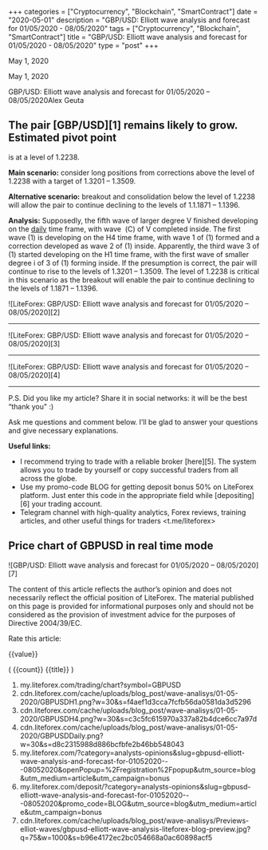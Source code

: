 +++
categories = ["Cryptocurrency", "Blockchain", "SmartContract"]
date = "2020-05-01"
description = "GBP/USD: Elliott wave analysis and forecast for 01/05/2020 - 08/05/2020"
tags = ["Cryptocurrency", "Blockchain", "SmartContract"]
title = "GBP/USD: Elliott wave analysis and forecast for 01/05/2020 - 08/05/2020"
type = "post"
+++

May 1, 2020

May 1, 2020

GBP/USD: Elliott wave analysis and forecast for 01/05/2020 –
08/05/2020Alex Geuta

## The pair [GBP/USD][1] remains likely to grow. Estimated pivot point
is at a level of 1.2238.

 **Main scenario:** consider long positions from corrections above the
level of 1.2238 with a target of 1.3201 – 1.3509.

 **Alternative scenario:** breakout and consolidation below the level of
1.2238 will allow the pair to continue declining to the levels of
1.1.1871 – 1.1396.

 **Analysis:** Supposedly, the fifth wave of larger degree V finished
developing on the [daily](https://www.fintecher.org/2020/03/03/forex-trading-daily-strategy/) time frame, with wave  (С) of V completed
inside. The first wave (1) is developing on the H4 time frame, with wave
1 of (1) formed and a correction developed as wave 2 of (1) inside.
Apparently, the third wave 3 of (1) started developing on the H1 time
frame, with the first wave of smaller degree i of 3 of (1) forming
inside. If the presumption is correct, the pair will continue to rise to
the levels of 1.3201 – 1.3509. The level of 1.2238 is critical in this
scenario as the breakout will enable the pair to continue declining to
the levels of 1.1871 – 1.1396.

![LiteForex: GBP/USD: Elliott wave analysis and forecast for 01/05/2020
– 08/05/2020][2]

* * *

![LiteForex: GBP/USD: Elliott wave analysis and forecast for 01/05/2020
– 08/05/2020][3]

* * *

![LiteForex: GBP/USD: Elliott wave analysis and forecast for 01/05/2020
– 08/05/2020][4]

* * *

P.S. Did you like my article? Share it in social networks: it will be
the best “thank you" :)

Ask me questions and comment below. I’ll be glad to answer your
questions and give necessary explanations.

 **Useful links:**

  * I recommend trying to trade with a reliable broker [here][5]. The system allows you to trade by yourself or copy successful traders from all across the globe.
  * Use my promo-code BLOG for getting deposit bonus 50% on LiteForex platform. Just enter this code in the appropriate field while [depositing][6] your trading account.
  * Telegram channel with high-quality analytics, Forex reviews, training articles, and other useful things for traders <t.me/liteforex>

## Price chart of GBPUSD in real time mode

![GBP/USD: Elliott wave analysis and forecast for 01/05/2020 –
08/05/2020][7]

The content of this article reflects the author’s opinion and does not
necessarily reflect the official position of LiteForex. The material
published on this page is provided for informational purposes only and
should not be considered as the provision of investment advice for the
purposes of Directive 2004/39/EC.

Rate this article:

{{value}}

( {{count}} {{title}} )

   1. my.liteforex.com/trading/chart?symbol=GBPUSD
   2. cdn.liteforex.com/cache/uploads/blog_post/wave-analisys/01-05-2020/GBPUSDH1.png?w=30&s=f4aef1d3cca7fcfb56da0581da3d5296
   3. cdn.liteforex.com/cache/uploads/blog_post/wave-analisys/01-05-2020/GBPUSDH4.png?w=30&s=c3c5fc615970a337a82b4dce6cc7a97d
   4. cdn.liteforex.com/cache/uploads/blog_post/wave-analisys/01-05-2020/GBPUSDDaily.png?w=30&s=d8c2315988d886bcfbfe2b46bb548043
   5. my.liteforex.com/?category=analysts-opinions&slug=gbpusd-elliott-wave-analysis-and-forecast-for-01052020---08052020&openPopup=%2Fregistration%2Fpopup&utm_source=blog&utm_medium=article&utm_campaign=bonus
   6. my.liteforex.com/deposit/?category=analysts-opinions&slug=gbpusd-elliott-wave-analysis-and-forecast-for-01052020---08052020&promo_code=BLOG&utm_source=blog&utm_medium=article&utm_campaign=bonus
   7. cdn.liteforex.com/cache/uploads/blog_post/wave-analisys/Previews-elliot-waves/gbpusd-elliott-wave-analysis-liteforex-blog-preview.jpg?q=75&w=1000&s=b96e4172ec2bc054668a0ac60898acf5
